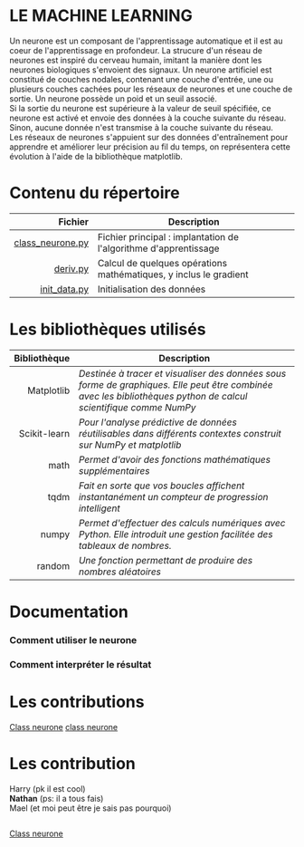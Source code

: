 # LE MACHINE LEARNING
Un neurone est un composant de l'apprentissage automatique et il est au coeur de l'apprentissage en profondeur. La strucure d'un réseau de neurones est inspiré du cerveau humain, imitant la manière dont les neurones biologiques s'envoient des signaux.	
Un neurone artificiel est constitué de couches nodales,
contenant une couche d'entrée, une ou plusieurs couches cachées pour les réseaux de neurones
 et une couche de sortie. Un neurone possède un poid et un seuil associé.	
 Si la sortie du neurone est supérieure à la valeur de seuil spécifiée,
 ce neurone est activé et envoie des données à la couche suivante du réseau.
 Sinon, aucune donnée n'est transmise à la couche suivante du réseau.	
Les réseaux de neurones s'appuient sur des données d'entraînement
 pour apprendre et améliorer leur précision au fil du temps, on représentera cette
évolution à l'aide de la bibliothèque matplotlib.
 
# Contenu du répertoire

|**Fichier**|Description|
|---------------:|----------|
|[class_neurone.py](class_neurone.py)| Fichier principal : implantation de l'algorithme d'apprentissage        |
|[deriv.py](deriv.py)        | Calcul de quelques opérations mathématiques, y inclus le gradient         |
|[init_data.py](init_data.py)    | Initialisation des données         |
	

# Les bibliothèques utilisés 


|**Bibliothèque**| Description |
|---------------:|-----------|
|Matplotlib      | *Destinée à tracer et visualiser des données sous forme de graphiques. Elle peut être combinée avec les bibliothèques python de calcul scientifique comme NumPy*|
|Scikit-learn    |*Pour l'analyse prédictive de données réutilisables dans différents contextes construit sur NumPy et matplotlib*|
|math            | *Permet d'avoir des fonctions mathématiques supplémentaires*       |
|tqdm        | *Fait en sorte que vos boucles affichent instantanément un compteur de progression intelligent*|
|numpy| *Permet d'effectuer des calculs numériques avec Python. Elle introduit une gestion facilitée des tableaux de nombres.*    |
|random       | *Une fonction permettant de produire des nombres aléatoires*       |


# Documentation
### Comment utiliser le neurone 
	
### Comment interpréter le résultat

# Les contributions 


 






[Class neurone](https://github.com/FailedFeather37/Machine_Learning_Groupe/blob/0a397561ded2e42dc00f8fee43cbc806317c9726/class_neurone.py1-#L7)
[class neurone](https://github.com/FailedFeather37/Machine_Learning_Groupe/blob/9a9c0ecfe2ac3bfaa08d6be68b53a4a7c7d66204/class_neurone.py=1#L7)
# Les contribution 
Harry (pk il est cool)	
**Nathan** (ps: il a tous fais)		
Mael (et moi peut être je sais pas pourquoi)		

```Le kilian (pas mal les bzez de ca cousine)

```     
[Class neurone](docs/Machine_Learning_Groupe/class_neurone.py)  
